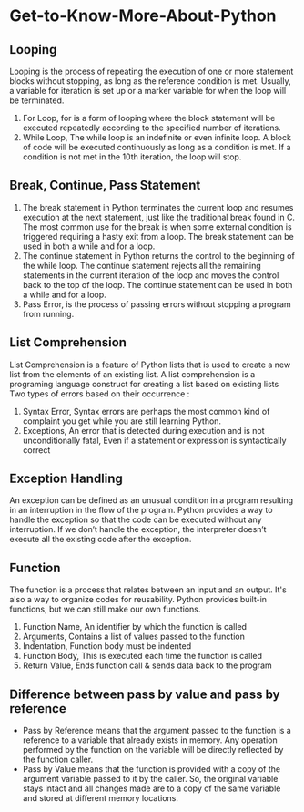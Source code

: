 # Get-to-Know-More-About-Python
## Looping
Looping is the process of repeating the execution of one or more statement blocks without stopping, as long as the reference condition is met. Usually, a variable for iteration is set up or a marker variable for when the loop will be terminated. 
1.	For Loop, for is a form of looping where the block statement will be executed repeatedly according to the specified number of iterations.
2.	While Loop, The while loop is an indefinite or even infinite loop. A block of code will be executed continuously as long as a condition is met. If a condition is not met in the 10th iteration, the loop will stop.
## Break, Continue, Pass Statement
1.	The break statement in Python terminates the current loop and resumes execution at the next statement, just like the traditional break found in C. The most common use for the break is when some external condition is triggered requiring a hasty exit from a loop. The break statement can be used in both a while and for a loop.
2.	The continue statement in Python returns the control to the beginning of the while loop. The continue statement rejects all the remaining statements in the current iteration of the loop and moves the control back to the top of the loop. The continue statement can be used in both a while and for a loop.
3.	Pass Error, is the process of passing errors without stopping a program from running.
## List Comprehension
List Comprehension is a feature of Python lists that is used to create a new list from the elements of an existing list. A list comprehension is a programing language construct for creating a list based on existing lists
Two types of errors based on their occurrence :
1.	Syntax Error, Syntax errors are perhaps the most common kind of complaint you get while you are still learning Python. 
2.	Exceptions, An error that is detected during execution and is not unconditionally fatal, Even if a statement or expression is syntactically correct
## Exception Handling
An exception can be defined as an unusual condition in a program resulting in an interruption in the flow of the program. Python provides a way to handle the exception so that the code can be executed without any interruption. If we don’t handle the exception, the interpreter doesn’t execute all the existing code after the exception.
## Function
The function is a process that relates between an input and an output. It's also a way to organize codes for reusability. Python provides built-in functions, but we can still make our own functions.
1.	Function Name,  An identifier by which the function is called
2.	Arguments, Contains a list of values passed to the function
3.	Indentation, Function body must be indented
4.	Function Body, This is executed each time the function is called
5.	Return Value, Ends function call & sends data back to the program
## Difference between pass by value and pass by reference
-	Pass by Reference means that the argument passed to the function is a reference to a variable that already exists in memory.  Any operation performed by the function on the variable will be directly reflected by the function caller.
- Pass by Value means that the function is provided with a copy of the argument variable passed to it by the caller.  So, the original variable stays intact and all changes made are to a copy of the same variable and stored at different memory locations.

